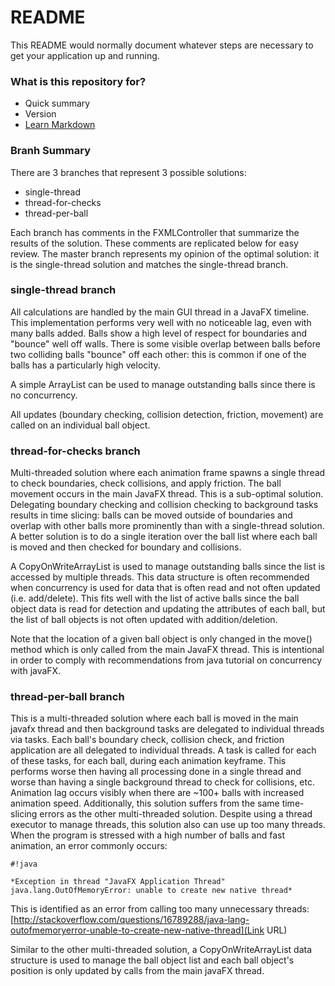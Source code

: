 # README #

This README would normally document whatever steps are necessary to get your application up and running.

### What is this repository for? ###

* Quick summary
* Version
* [Learn Markdown](https://bitbucket.org/tutorials/markdowndemo)

### Branh Summary ###

There are 3 branches that represent 3 possible solutions:
* single-thread
* thread-for-checks
* thread-per-ball

Each branch has comments in the FXMLController that summarize the results of the solution. These comments are replicated below for easy review. The master branch represents my opinion of the optimal solution: it is the single-thread solution and matches the single-thread branch.


### single-thread branch ###

All calculations are handled by the main GUI thread in a JavaFX timeline. This implementation performs very well with no noticeable lag, even with many balls added.  Balls show a high level of respect for boundaries and "bounce" well off walls.  There is some visible overlap between balls before two colliding balls "bounce" off each other: this is common if one of the balls has a particularly high velocity.

A simple ArrayList can be used to manage outstanding balls since there is no concurrency.

All updates (boundary checking, collision detection, friction, movement) are called on an individual ball object.

### thread-for-checks branch ###

Multi-threaded solution where each animation frame spawns a single thread to check boundaries, check collisions, and apply friction. The ball movement occurs in the main JavaFX thread. This is a sub-optimal solution.  Delegating boundary checking and collision checking to background tasks results in time slicing: balls can be moved outside of boundaries and overlap with other balls more prominently than with a single-thread solution.  A better solution is to do a single iteration over the ball list where each ball is moved and then checked for boundary and collisions.

A CopyOnWriteArrayList is used to manage outstanding balls since the list is accessed by multiple threads.  This data structure is often recommended when concurrency is used for data that is often read and not often updated (i.e. add/delete).  This fits well with the list of active balls since the ball object data is read for detection and updating the attributes of each ball, but the list of ball objects is not often updated with addition/deletion.

Note that the location of a given ball object is only changed in the move() method which is only called from the main JavaFX thread.  This is intentional in order to comply with recommendations from java tutorial on concurrency with javaFX.

### thread-per-ball branch ###

This is a multi-threaded solution where each ball is moved in the main javafx thread and then background tasks are delegated to individual threads via tasks.  Each ball's boundary check, collision check, and friction application are all delegated to individual threads.  A task is called for each of these tasks, for each ball, during each animation keyframe.  This performs worse then having all processing done in a single thread and worse than having a single background thread to check for collisions, etc.  Animation lag occurs visibly when there are ~100+ balls with increased animation speed.  Additionally, this solution suffers from the same time-slicing errors as the other multi-threaded solution.  Despite using a thread executor to manage threads, this solution also can use up too many threads.  When the program is stressed with a high number of balls and fast animation, an error commonly occurs:

```
#!java

*Exception in thread "JavaFX Application Thread" java.lang.OutOfMemoryError: unable to create new native thread*
```

This is identified as an error from calling too many unnecessary threads: [http://stackoverflow.com/questions/16789288/java-lang-outofmemoryerror-unable-to-create-new-native-thread](Link URL)

Similar to the other multi-threaded solution, a CopyOnWriteArrayList data structure is used to manage the ball object list and each ball object's position is only updated by calls from the main javaFX thread.
